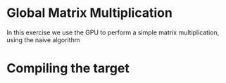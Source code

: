 # Global Matrix Multiplication

In this exercise we use the GPU to perform a simple matrix multiplication, using the naive algorithm
# Compiling the target
